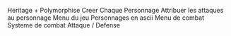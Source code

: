 Heritage + Polymorphise 
Creer Chaque Personnage 
Attribuer les attaques au personnage 
Menu du jeu
Personnages en ascii
Menu de combat 
Systeme de combat Attaque / Defense